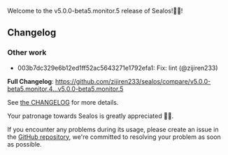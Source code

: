 Welcome to the v5.0.0-beta5.monitor.5 release of Sealos!🎉🎉!



## Changelog
### Other work
* 003b7dc329e6b12ed1ff52ac5643271e1792efa1: Fix: lint (@zijiren233)

**Full Changelog**: https://github.com/zijiren233/sealos/compare/v5.0.0-beta5.monitor.4...v5.0.0-beta5.monitor.5

See [the CHANGELOG](https://github.com/zijiren233/sealos/blob/main/CHANGELOG/CHANGELOG.md) for more details.

Your patronage towards Sealos is greatly appreciated 🎉🎉.

If you encounter any problems during its usage, please create an issue in the [GitHub repository](https://github.com/zijiren233/sealos), we're committed to resolving your problem as soon as possible.

